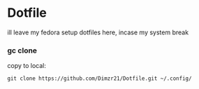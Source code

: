 # Dotfile
ill leave my fedora setup dotfiles here, incase my system break
### gc clone
copy to local:

    git clone https://github.com/Dimzr21/Dotfile.git ~/.config/

